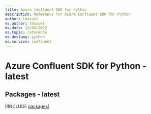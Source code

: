```yaml
---
title: Azure Confluent SDK for Python
description: Reference for Azure Confluent SDK for Python
author: lmazuel
ms.author: lmazuel
ms.data: 12/08/2022
ms.topic: reference
ms.devlang: python
ms.service: confluent
---
```

# Azure Confluent SDK for Python - latest
## Packages - latest
[!INCLUDE [packages](confluent-index.md)]